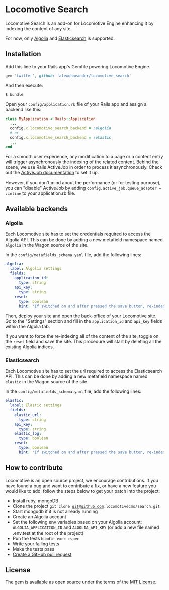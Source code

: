 # Locomotive Search

Locomotive Search is an add-on for Locomotive Engine enhancing it by indexing the content of any site.

For now, only [Algolia](https://www.algolia.com) and [Elasticsearch](https://www.elastic.co/elasticsearch/) is supported.

## Installation

Add this line to your Rails app's Gemfile powering Locomotive Engine.

```ruby
gem 'twitter', github: 'alexohneander/locomotive_search'
```

And then execute:
```bash
$ bundle
```

Open your `config/application.rb` file of your Rails app and assign a backend like this:

```ruby
class MyApplication < Rails::Application
  ...
  config.x.locomotive_search_backend = :algolia
  # or
  config.x.locomotive_search_backend = :elastic
  ...
end
```

For a smooth user experience, any modification to a page or a content entry will trigger asynchronously the indexing of the related content. Behind the scene, we use Rails ActiveJob in order to process it asynchronously. Check out the [ActiveJob documentation](http://guides.rubyonrails.org/active_job_basics.html) to set it up.

However, if you don't mind about the performance (or for testing purpose), you can "disable" ActiveJob by adding `config.active_job.queue_adapter = :inline` to your application.rb file.

## Available backends

### Algolia

Each Locomotive site has to set the credentials required to access the Algolia API. This can be done by adding a new metafield namespace named `algolia` in the Wagon source of the site.

In the `config/metafields_schema.yaml` file, add the following lines:

```yaml
algolia:
  label: Algolia settings
  fields:
    application_id:
      type: string
    api_key:
      type: string
    reset:
      type: boolean
      hint: 'If switched on and after pressed the save button, re-index the content of the site '
```

Then, deploy your site and open the back-office of your Locomotive site. Go to the "Settings" section and fill in the `application_id` and `api_key` fields within the Algolia tab.

If you want to force the re-indexing all of the content of the site, toggle on the `reset` field and save the site. This procedure will start by deleting all the existing Algolia indices.

### Elasticsearch

Each Locomotive site has to set the url required to access the Elasticsearch API. This can be done by adding a new metafield namespace named `elastic` in the Wagon source of the site.

In the `config/metafields_schema.yaml` file, add the following lines:

```yaml
elastic:
  label: Elastic settings
  fields:
    elastic_url:
      type: string
    api_key:
      type: string
    elastic_log:
      type: boolean
    reset:
      type: boolean
      hint: 'If switched on and after pressed the save button, re-index the content of the site '
 ```

## How to contribute

Locomotive is an open source project, we encourage contributions. If you have found a bug and want to contribute a fix, or have a new feature you would like to add, follow the steps below to get your patch into the project:

- Install ruby, mongoDB
- Clone the project <code>git clone git@github.com:locomotivecms/search.git</code>
- Start mongodb if it is not already running
- Create an Algolia account
- Set the following env variables based on your Algolia account: `ALGOLIA_APPLICATION_ID` and `ALGOLIA_API_KEY` (or add a new file named .env.test at the root of the project)
- Run the tests <code>bundle exec rspec</code>
- Write your failing tests
- Make the tests pass
- [Create a GitHub pull request](http://help.github.com/send-pull-requests)

## License
The gem is available as open source under the terms of the [MIT License](https://opensource.org/licenses/MIT).
